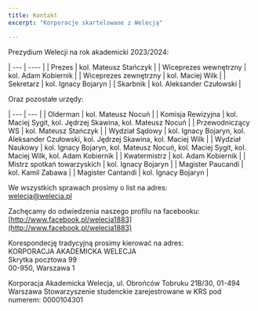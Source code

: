 ```yaml
---
title: Kontakt
excerpt: "Korporacje skartelowane z Welecją"

---
```



Prezydium Welecji na rok akademicki 2023/2024:

| --- | ---- |
| Prezes | kol. Mateusz Stańczyk |
| Wiceprezes wewnętrzny | kol. Adam Kobiernik |
| Wiceprezes zewnętrzny | kol. Maciej Wilk |
| Sekretarz | kol. Ignacy Bojaryn |
| Skarbnik | kol. Aleksander Czułowski |


Oraz pozostałe urzędy:

| --- | --- |
| Olderman | kol. Mateusz Nocuń |
| Komisja Rewizyjna | kol. Maciej Sygit, kol. Jędrzej Skawina, kol. Mateusz Nocuń |
| Przewodniczący WS | kol. Mateusz Stańczyk |
| Wydział Sądowy | kol. Ignacy Bojaryn, kol. Aleksander Czułowski, kol. Jędrzej Skawina, kol. Maciej Wilk |
| Wydział Naukowy | kol. Ignacy Bojaryn, kol. Mateusz Nocuń, kol. Maciej Sygit, kol. Maciej Wilk, kol. Adam Kobiernik |
| Kwatermistrz | kol. Adam Kobiernik |
| Mistrz spotkań towarzyskich | kol. Ignacy Bojaryn |
| Magister Paucandi | kol. Kamil Zabawa |
| Magister Cantandi | kol. Ignacy Bojaryn |




We wszystkich sprawach prosimy o list na adres:  
[welecja@welecja.pl](mailto:welecja@welecja.pl)

Zachęcamy do odwiedzenia naszego profilu na facebooku:  
[http://www.facebook.pl/welecja1883](http://www.facebook.pl/welecja1883)

Korespondecję tradycyjną prosimy kierować na adres:  
KORPORACJA AKADEMICKA WELECJA  
Skrytka pocztowa 99  
00-950, Warszawa 1


Korporacja Akademicka Welecja, ul. Obrońców Tobruku 21B/30, 01-494 Warszawa
Stowarzyszenie studenckie zarejestrowane w KRS pod numerem: 0000104301